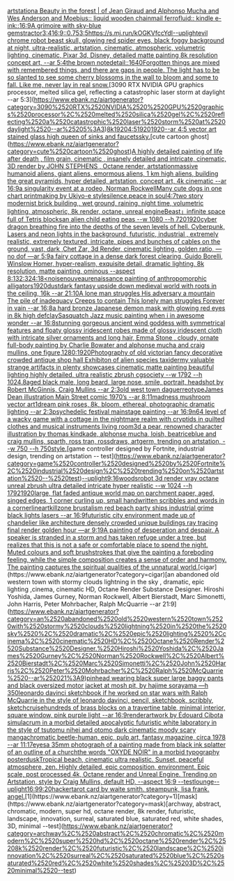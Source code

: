 [artstation](https://www.ebank.nz/aiartgenerator?category=artstation)[a Beauty in the forest | of Jean Giraud and Alphonso Mucha and Wes Anderson and Moebius:: liquid wooden chainmail ferrofluid:: kindle e-ink::](https://www.ebank.nz/aiartgenerator?category=a%2520Beauty%2520in%2520the%2520forest%2520%7C%2520of%2520Jean%2520Giraud%2520and%2520Alphonso%2520Mucha%2520and%2520Wes%2520Anderson%2520and%2520Moebius%3A%3A%2520liquid%2520wooden%2520chainmail%2520ferrofluid%3A%3A%2520kindle%2520e-ink%3A%3A)[16:9](https://www.ebank.nz/aiartgenerator?category=16%3A9)[A grimoire with sky-blue gems](https://www.ebank.nz/aiartgenerator?category=A%2520grimoire%2520with%2520sky-blue%2520gems)[tractor](https://www.ebank.nz/aiartgenerator?category=tractor)[3:4](https://www.ebank.nz/aiartgenerator?category=3%3A4)[16:9](https://www.ebank.nz/aiartgenerator?category=16%3A9)[::0.75](https://www.ebank.nz/aiartgenerator?category=%3A%3A0.75)[3:5](https://www.ebank.nz/aiartgenerator?category=3%3A5)[<https://s.mj.run/kOGKVfccYdI>](https://www.ebank.nz/aiartgenerator?category=%3Chttps%3A//s.mj.run/kOGKVfccYdI%3E)[--uplight](https://www.ebank.nz/aiartgenerator?category=--uplight)[evil chrome robot beast skull, glowing red spider eyes, black foggy background at night, ultra-realistic, artstation, cinematic, atmospheric, volumetric lighting, cinematic, Pixar 3d, Disney, detailed matte painting 8k resolution concept art, --ar 5:4](https://www.ebank.nz/aiartgenerator?category=evil%2520chrome%2520robot%2520beast%2520skull%2C%2520glowing%2520red%2520spider%2520eyes%2C%2520black%2520foggy%2520background%2520at%2520night%2C%2520ultra-realistic%2C%2520artstation%2C%2520cinematic%2C%2520atmospheric%2C%2520volumetric%2520lighting%2C%2520cinematic%2C%2520Pixar%25203d%2C%2520Disney%2C%2520detailed%2520matte%2520painting%25208k%2520resolution%2520concept%2520art%2C%2520--ar%25205%3A4)[the brown note](https://www.ebank.nz/aiartgenerator?category=the%2520brown%2520note)[detail::1](https://www.ebank.nz/aiartgenerator?category=detail%3A%3A1)[640](https://www.ebank.nz/aiartgenerator?category=640)[Forgotten things are mixed with remembered things, and there are gaps in people. The light has to be so slanted to see some cherry blossoms in the wall to bloom and some to fall. Like me, never lay in real snow.](https://www.ebank.nz/aiartgenerator?category=Forgotten%2520things%2520are%2520mixed%2520with%2520remembered%2520things%2C%2520and%2520there%2520are%2520gaps%2520in%2520people.%2520The%2520light%2520has%2520to%2520be%2520so%2520slanted%2520to%2520see%2520some%2520cherry%2520blossoms%2520in%2520the%2520wall%2520to%2520bloom%2520and%2520some%2520to%2520fall.%2520Like%2520me%2C%2520never%2520lay%2520in%2520real%2520snow.)[3090 RTX NVIDIA  GPU graphics processor, melted silica gel, reflecting a catastrophic laser storm at daylight --ar 5:3](https://www.ebank.nz/aiartgenerator?category=3090%2520RTX%2520NVIDIA%2520%2520GPU%2520graphics%2520processor%2C%2520melted%2520silica%2520gel%2C%2520reflecting%2520a%2520catastrophic%2520laser%2520storm%2520at%2520daylight%2520--ar%25205%3A3)[8k](https://www.ebank.nz/aiartgenerator?category=8k)[1920](https://www.ebank.nz/aiartgenerator?category=1920)[4:5](https://www.ebank.nz/aiartgenerator?category=4%3A5)[1920](https://www.ebank.nz/aiartgenerator?category=1920)[1920](https://www.ebank.nz/aiartgenerator?category=1920)[--ar 4:5 vector art stained glass high queen of sinks and faucets](https://www.ebank.nz/aiartgenerator?category=--ar%25204%3A5%2520vector%2520art%2520stained%2520glass%2520high%2520queen%2520of%2520sinks%2520and%2520faucets)[sky.](https://www.ebank.nz/aiartgenerator?category=sky.)[cute cartoon ghost](https://www.ebank.nz/aiartgenerator?category=cute%2520cartoon%2520ghost)[A highly detailed painting of life after death  , film grain, cinematic , insanely detailed and intricate, cinematic, 3D render by JOHN STEPHENS  , Octane render, artstation](https://www.ebank.nz/aiartgenerator?category=A%2520highly%2520detailed%2520painting%2520of%2520life%2520after%2520death%2520%2520%2C%2520film%2520grain%2C%2520cinematic%2520%2C%2520insanely%2520detailed%2520and%2520intricate%2C%2520cinematic%2C%25203D%2520render%2520by%2520JOHN%2520STEPHENS%2520%2520%2C%2520Octane%2520render%2C%2520artstation)[massive humanoid aliens, giant aliens, emormous aliens, 1 km high aliens, building the great pyramids, hyper detailed, artstation, concept art, 4k cinematic --ar 16:9](https://www.ebank.nz/aiartgenerator?category=massive%2520humanoid%2520aliens%2C%2520giant%2520aliens%2C%2520emormous%2520aliens%2C%25201%2520km%2520high%2520aliens%2C%2520building%2520the%2520great%2520pyramids%2C%2520hyper%2520detailed%2C%2520artstation%2C%2520concept%2520art%2C%25204k%2520cinematic%2520--ar%252016%3A9)[a singularity event at a rodeo, Norman Rockwell](https://www.ebank.nz/aiartgenerator?category=a%2520singularity%2520event%2520at%2520a%2520rodeo%2C%2520Norman%2520Rockwell)[Many cute dogs in one chart printmaking by Ukiyo-e style](https://www.ebank.nz/aiartgenerator?category=Many%2520cute%2520dogs%2520in%2520one%2520chart%2520printmaking%2520by%2520Ukiyo-e%2520style)[silence,peace in soul](https://www.ebank.nz/aiartgenerator?category=silence%2Cpeace%2520in%2520soul)[4:7](https://www.ebank.nz/aiartgenerator?category=4%3A7)[two story modernist brick building,, wet ground, raining,  night time, volumetric lighting, atmospheric, 8k render, octane, unreal engine](https://www.ebank.nz/aiartgenerator?category=two%2520story%2520modernist%2520brick%2520building%2C%2C%2520wet%2520ground%2C%2520raining%2C%2520%2520night%2520time%2C%2520volumetric%2520lighting%2C%2520atmospheric%2C%25208k%2520render%2C%2520octane%2C%2520unreal%2520engine)[Beast」](https://www.ebank.nz/aiartgenerator?category=Beast%E3%80%8D)[infinite space full of Tetris blocks](https://www.ebank.nz/aiartgenerator?category=infinite%2520space%2520full%2520of%2520Tetris%2520blocks)[an alien child eating peas --w 1080 --h 720](https://www.ebank.nz/aiartgenerator?category=an%2520alien%2520child%2520eating%2520peas%2520--w%25201080%2520--h%2520720)[1920](https://www.ebank.nz/aiartgenerator?category=1920)[cyber dragon breathing fire into the depths of the seven levels of hell. Cyberpunk, Lasers and neon lights in the background, futuristic, industrial , extremely realistic, extremely textured, intricate, pipes and bunches of cables on the ground, vast, dark ,Chet Zar, 3d Render, cinematic lighting, golden ratio,  —no dof —ar 5:9](https://www.ebank.nz/aiartgenerator?category=cyber%2520dragon%2520breathing%2520fire%2520into%2520the%2520depths%2520of%2520the%2520seven%2520levels%2520of%2520hell.%2520Cyberpunk%2C%2520Lasers%2520and%2520neon%2520lights%2520in%2520the%2520background%2C%2520futuristic%2C%2520industrial%2520%2C%2520extremely%2520realistic%2C%2520extremely%2520textured%2C%2520intricate%2C%2520pipes%2520and%2520bunches%2520of%2520cables%2520on%2520the%2520ground%2C%2520vast%2C%2520dark%2520%2CChet%2520Zar%2C%25203d%2520Render%2C%2520cinematic%2520lighting%2C%2520golden%2520ratio%2C%2520%2520%E2%80%94no%2520dof%2520%E2%80%94ar%25205%3A9)[a fairy cottage in a dense dark forest clearing, Guido Borelli, Winslow Homer, hyper-realism, exquisite detail, dramatic lighting, 8k resolution, matte painting, ominous --aspect 8:13](https://www.ebank.nz/aiartgenerator?category=a%2520fairy%2520cottage%2520in%2520a%2520dense%2520dark%2520forest%2520clearing%2C%2520Guido%2520Borelli%2C%2520Winslow%2520Homer%2C%2520hyper-realism%2C%2520exquisite%2520detail%2C%2520dramatic%2520lighting%2C%25208k%2520resolution%2C%2520matte%2520painting%2C%2520ominous%2520--aspect%25208%3A13)[2:3](https://www.ebank.nz/aiartgenerator?category=2%3A3)[24:18](https://www.ebank.nz/aiartgenerator?category=24%3A18)[<noise](https://www.ebank.nz/aiartgenerator?category=%3Cnoise)[nouveau](https://www.ebank.nz/aiartgenerator?category=nouveau)[renaissance painting of anthropomorphic alligators](https://www.ebank.nz/aiartgenerator?category=renaissance%2520painting%2520of%2520anthropomorphic%2520alligators)[1920](https://www.ebank.nz/aiartgenerator?category=1920)[dust](https://www.ebank.nz/aiartgenerator?category=dust)[dark fantasy upside down medieval world with roots in the ceiling, 16k --ar 21:10](https://www.ebank.nz/aiartgenerator?category=dark%2520fantasy%2520upside%2520down%2520medieval%2520world%2520with%2520roots%2520in%2520the%2520ceiling%2C%252016k%2520--ar%252021%3A10)[A lone man struggles His adversary a mountain The pile of inadequacy Creeps to contain This lonely man struggles Forever in vain --ar 16:8](https://www.ebank.nz/aiartgenerator?category=A%2520lone%2520man%2520struggles%2520His%2520adversary%2520a%2520mountain%2520The%2520pile%2520of%2520inadequacy%2520Creeps%2520to%2520contain%2520This%2520lonely%2520man%2520struggles%2520Forever%2520in%2520vain%2520--ar%252016%3A8)[a hard bronze Japanese demon mask with glowing red eyes in 8k high def](https://www.ebank.nz/aiartgenerator?category=a%2520hard%2520bronze%2520Japanese%2520demon%2520mask%2520with%2520glowing%2520red%2520eyes%2520in%25208k%2520high%2520def)[clay](https://www.ebank.nz/aiartgenerator?category=clay)[Sasquatch Jazz music painting when i in awesome wonder --ar 16:8](https://www.ebank.nz/aiartgenerator?category=Sasquatch%2520Jazz%2520music%2520painting%2520when%2520i%2520in%2520awesome%2520wonder%2520--ar%252016%3A8)[stunning gorgeous ancient wind goddess with symmetrical features and floaty glossy iridescent robes made of glossy iridescent cloth with intricate silver ornaments and long hair, Emma Stone , cloudy, ornate full-body painting by Charlie Bowater and alphonse mucha and craig mullins, one figure,](https://www.ebank.nz/aiartgenerator?category=stunning%2520gorgeous%2520ancient%2520wind%2520goddess%2520with%2520symmetrical%2520features%2520and%2520floaty%2520glossy%2520iridescent%2520robes%2520made%2520of%2520glossy%2520iridescent%2520cloth%2520with%2520intricate%2520silver%2520ornaments%2520and%2520long%2520hair%2C%2520Emma%2520Stone%2520%2C%2520cloudy%2C%2520ornate%2520full-body%2520painting%2520by%2520Charlie%2520Bowater%2520and%2520alphonse%2520mucha%2520and%2520craig%2520mullins%2C%2520one%2520figure%2C)[1280:1920](https://www.ebank.nz/aiartgenerator?category=1280%3A1920)[Photography of old victorian fancy decorative crowded antique shop hall Exhibiton of alien species taxidermy valuable strange artifacts in plenty showcases cinematic matte painting beautiful lighting  highly detailed, ultra realistic zbrush cgsociety --w 1792 --h 1024](https://www.ebank.nz/aiartgenerator?category=Photography%2520of%2520old%2520victorian%2520fancy%2520decorative%2520crowded%2520antique%2520shop%2520hall%2520Exhibiton%2520of%2520alien%2520species%2520taxidermy%2520valuable%2520strange%2520artifacts%2520in%2520plenty%2520showcases%2520cinematic%2520matte%2520painting%2520beautiful%2520lighting%2520%2520highly%2520detailed%2C%2520ultra%2520realistic%2520zbrush%2520cgsociety%2520--w%25201792%2520--h%25201024)[](https://www.ebank.nz/aiartgenerator?category=)[.8](https://www.ebank.nz/aiartgenerator?category=.8)[aged black male, long beard, large nose, smile, portrait, headshot by Robert McGinnis, Craig Mullins --ar 2:3](https://www.ebank.nz/aiartgenerator?category=aged%2520black%2520male%2C%2520long%2520beard%2C%2520large%2520nose%2C%2520smile%2C%2520portrait%2C%2520headshot%2520by%2520Robert%2520McGinnis%2C%2520Craig%2520Mullins%2520--ar%25202%3A3)[old west town daguerreotype](https://www.ebank.nz/aiartgenerator?category=old%2520west%2520town%2520daguerreotype)[James Dean illustration Main Street comic 1970’s --ar 8:11](https://www.ebank.nz/aiartgenerator?category=James%2520Dean%2520illustration%2520Main%2520Street%2520comic%25201970%E2%80%99s%2520--ar%25208%3A11)[madness mushroom vector art](https://www.ebank.nz/aiartgenerator?category=madness%2520mushroom%2520vector%2520art)[1](https://www.ebank.nz/aiartgenerator?category=1)[dream pink roses, 8k, bloom, ethereal, photographic dramatic lighting --ar 2:3](https://www.ebank.nz/aiartgenerator?category=dream%2520pink%2520roses%2C%25208k%2C%2520bloom%2C%2520ethereal%2C%2520photographic%2520dramatic%2520lighting%2520--ar%25202%3A3)[psychedelic festival mainstage painting --ar 16:9](https://www.ebank.nz/aiartgenerator?category=psychedelic%2520festival%2520mainstage%2520painting%2520--ar%252016%3A9)[n64 level of a wacky game with a cottage in the nightmare realm with cryptids in quilted clothes and musical instruments living room](https://www.ebank.nz/aiartgenerator?category=n64%2520level%2520of%2520a%2520wacky%2520game%2520with%2520a%2520cottage%2520in%2520the%2520nightmare%2520realm%2520with%2520cryptids%2520in%2520quilted%2520clothes%2520and%2520musical%2520instruments%2520living%2520room)[3d a pear, renowned character illustration by thomas kindkade, alphonse mucha, loish, beatriceblue and craig mullins, sparth, ross tran, rossdraws, artgerm, trending on artstation, --w 750 --h 750](https://www.ebank.nz/aiartgenerator?category=3d%2520a%2520pear%2C%2520renowned%2520character%2520illustration%2520by%2520thomas%2520kindkade%2C%2520alphonse%2520mucha%2C%2520loish%2C%2520beatriceblue%2520and%2520craig%2520mullins%2C%2520sparth%2C%2520ross%2520tran%2C%2520rossdraws%2C%2520artgerm%2C%2520trending%2520on%2520artstation%2C%2520--w%2520750%2520--h%2520750)[style.](https://www.ebank.nz/aiartgenerator?category=style.)[game controller designed by Fortnite, industrial design, trending on artstation -- test](https://www.ebank.nz/aiartgenerator?category=game%2520controller%2520designed%2520by%2520Fortnite%2C%2520industrial%2520design%2C%2520trending%2520on%2520artstation%2520--%2520test)[--uplight](https://www.ebank.nz/aiartgenerator?category=--uplight)[9:16](https://www.ebank.nz/aiartgenerator?category=9%3A16)[woods](https://www.ebank.nz/aiartgenerator?category=woods)[robot 3d render vray octane unreal zbrush ultra detailed intricate hyper realistic --w 1024 --h 1792](https://www.ebank.nz/aiartgenerator?category=robot%25203d%2520render%2520vray%2520octane%2520unreal%2520zbrush%2520ultra%2520detailed%2520intricate%2520hyper%2520realistic%2520--w%25201024%2520--h%25201792)[1920](https://www.ebank.nz/aiartgenerator?category=1920)[large, flat faded antique world map on parchment paper, aged, singed edges, 1 corner curling up, small handwritten scribbles and words in a corner](https://www.ebank.nz/aiartgenerator?category=large%2C%2520flat%2520faded%2520antique%2520world%2520map%2520on%2520parchment%2520paper%2C%2520aged%2C%2520singed%2520edges%2C%25201%2520corner%2520curling%2520up%2C%2520small%2520handwritten%2520scribbles%2520and%2520words%2520in%2520a%2520corner)[lineart](https://www.ebank.nz/aiartgenerator?category=lineart)[killzone brustalism red beach party ships industrial grime black lights lasers --ar 16:9](https://www.ebank.nz/aiartgenerator?category=killzone%2520brustalism%2520red%2520beach%2520party%2520ships%2520industrial%2520grime%2520black%2520lights%2520lasers%2520--ar%252016%3A9)[futuristic city environment made up of chandelier like architecture densely crowded unique buildings ray tracing final render golden hour —ar 9:19](https://www.ebank.nz/aiartgenerator?category=futuristic%2520city%2520environment%2520made%2520up%2520of%2520chandelier%2520like%2520architecture%2520densely%2520crowded%2520unique%2520buildings%2520ray%2520tracing%2520final%2520render%2520golden%2520hour%2520%E2%80%94ar%25209%3A19)[A painting of desperation and despair. A speaker is stranded in a storm and has taken refuge under a tree, but realizes that this is not a safe or comfortable place to spend the night. Muted colours and soft brushstrokes that give the painting a foreboding feeling, while the simple composition creates a sense of order and harmony. The painting captures the spiritual qualities of the unnatural world.](https://www.ebank.nz/aiartgenerator?category=A%2520painting%2520of%2520desperation%2520and%2520despair.%2520A%2520speaker%2520is%2520stranded%2520in%2520a%2520storm%2520and%2520has%2520taken%2520refuge%2520under%2520a%2520tree%2C%2520but%2520realizes%2520that%2520this%2520is%2520not%2520a%2520safe%2520or%2520comfortable%2520place%2520to%2520spend%2520the%2520night.%2520Muted%2520colours%2520and%2520soft%2520brushstrokes%2520that%2520give%2520the%2520painting%2520a%2520foreboding%2520feeling%2C%2520while%2520the%2520simple%2520composition%2520creates%2520a%2520sense%2520of%2520order%2520and%2520harmony.%2520The%2520painting%2520captures%2520the%2520spiritual%2520qualities%2520of%2520the%2520unnatural%2520world.)[cigar](https://www.ebank.nz/aiartgenerator?category=cigar)[an abandoned old western town with stormy clouds lightning in the sky , dramatic, epic lighting ,cinema, cinematic HD, Octane Render Substance Designer. Hiroshi Yoshida, James Gurney, Norman Rockwell, Albert Bierstadt, Marc Simonetti, John Harris, Peter Mohrbacher, Ralph McQuarrie --ar 21:9](https://www.ebank.nz/aiartgenerator?category=an%2520abandoned%2520old%2520western%2520town%2520with%2520stormy%2520clouds%2520lightning%2520in%2520the%2520sky%2520%2C%2520dramatic%2C%2520epic%2520lighting%2520%2Ccinema%2C%2520cinematic%2520HD%2C%2520Octane%2520Render%2520Substance%2520Designer.%2520Hiroshi%2520Yoshida%2C%2520James%2520Gurney%2C%2520Norman%2520Rockwell%2C%2520Albert%2520Bierstadt%2C%2520Marc%2520Simonetti%2C%2520John%2520Harris%2C%2520Peter%2520Mohrbacher%2C%2520Ralph%2520McQuarrie%2520--ar%252021%3A9)[pinhead wearing black super large baggy pants and black oversized motor jacket at mosh pit, by hajime sorayama —h 350](https://www.ebank.nz/aiartgenerator?category=pinhead%2520wearing%2520black%2520super%2520large%2520baggy%2520pants%2520and%2520black%2520oversized%2520motor%2520jacket%2520at%2520mosh%2520pit%2C%2520by%2520hajime%2520sorayama%2520%E2%80%94h%2520350)[leonardo davinci sketchbook if he worked on star wars with Ralph McQuarrie in the style of leonardo davinci, pencil, sketchbook, scribbly, sketch](https://www.ebank.nz/aiartgenerator?category=leonardo%2520davinci%2520sketchbook%2520if%2520he%2520worked%2520on%2520star%2520wars%2520with%2520Ralph%2520McQuarrie%2520in%2520the%2520style%2520of%2520leonardo%2520davinci%2C%2520pencil%2C%2520sketchbook%2C%2520scribbly%2C%2520sketch)[cruise](https://www.ebank.nz/aiartgenerator?category=cruise)[hundreds of brass blocks on a travertine table, minimal interior, square window, pink purple light --ar 16:9](https://www.ebank.nz/aiartgenerator?category=hundreds%2520of%2520brass%2520blocks%2520on%2520a%2520travertine%2520table%2C%2520minimal%2520interior%2C%2520square%2520window%2C%2520pink%2520purple%2520light%2520--ar%252016%3A9)[render](https://www.ebank.nz/aiartgenerator?category=render)[artwork by Édouard Cibot](https://www.ebank.nz/aiartgenerator?category=artwork%2520by%2520%C3%89douard%2520Cibot)[a simulacrum in a morbid detailed apocalyptic futuristic white laboratory in the style of tsutomu nihei and otomo dark cinematic moody scary manga](https://www.ebank.nz/aiartgenerator?category=a%2520simulacrum%2520in%2520a%2520morbid%2520detailed%2520apocalyptic%2520futuristic%2520white%2520laboratory%2520in%2520the%2520style%2520of%2520tsutomu%2520nihei%2520and%2520otomo%2520dark%2520cinematic%2520moody%2520scary%2520manga)[chromatic beetle-human, epic, pulp art, fantasy magazine, circa 1978 --ar 11:17](https://www.ebank.nz/aiartgenerator?category=chromatic%2520beetle-human%2C%2520epic%2C%2520pulp%2520art%2C%2520fantasy%2520magazine%2C%2520circa%25201978%2520--ar%252011%3A17)[eyes](https://www.ebank.nz/aiartgenerator?category=eyes)[a 35mm photograph of a painting made from black ink splatter of an outline of a church](https://www.ebank.nz/aiartgenerator?category=a%252035mm%2520photograph%2520of%2520a%2520painting%2520made%2520from%2520black%2520ink%2520splatter%2520of%2520an%2520outline%2520of%2520a%2520church)[the words "OXYDE NOIR" in a morbid typography poster](https://www.ebank.nz/aiartgenerator?category=the%2520words%2520%22OXYDE%2520NOIR%22%2520in%2520a%2520morbid%2520typography%2520poster)[dusk](https://www.ebank.nz/aiartgenerator?category=dusk)[Tropical beach, cinematic ultra realistic. Sunset, peaceful atmosphere, zen. Highly detailed, epic composition, environment. Epic scale, post processed 4k, Octane render and Unreal Engine. Trending on Artstation, style by Craig Mullins, default HD, --aspect 16:9 --test](https://www.ebank.nz/aiartgenerator?category=Tropical%2520beach%2C%2520cinematic%2520ultra%2520realistic.%2520Sunset%2C%2520peaceful%2520atmosphere%2C%2520zen.%2520Highly%2520detailed%2C%2520epic%2520composition%2C%2520environment.%2520Epic%2520scale%2C%2520post%2520processed%25204k%2C%2520Octane%2520render%2520and%2520Unreal%2520Engine.%2520Trending%2520on%2520Artstation%2C%2520style%2520by%2520Craig%2520Mullins%2C%2520default%2520HD%2C%2520--aspect%252016%3A9%2520--test)[lounge](https://www.ebank.nz/aiartgenerator?category=lounge)[--uplight](https://www.ebank.nz/aiartgenerator?category=--uplight)[16:9](https://www.ebank.nz/aiartgenerator?category=16%3A9)[9:20](https://www.ebank.nz/aiartgenerator?category=9%3A20)[hacker](https://www.ebank.nz/aiartgenerator?category=hacker)[tarot card by waite smith. steampunk, lisa frank. angel.](https://www.ebank.nz/aiartgenerator?category=tarot%2520card%2520by%2520waite%2520smith.%2520steampunk%2C%2520lisa%2520frank.%2520angel.)[1](https://www.ebank.nz/aiartgenerator?category=1)[mask](https://www.ebank.nz/aiartgenerator?category=mask)[archway, abstract, chromatic, modern, super hd, octane render, 8k render, futuristic, landscape, innovation, surreal, saturated blue, saturated red, white shades, 3D, minimal --test](https://www.ebank.nz/aiartgenerator?category=archway%2C%2520abstract%2C%2520chromatic%2C%2520modern%2C%2520super%2520hd%2C%2520octane%2520render%2C%25208k%2520render%2C%2520futuristic%2C%2520landscape%2C%2520innovation%2C%2520surreal%2C%2520saturated%2520blue%2C%2520saturated%2520red%2C%2520white%2520shades%2C%25203D%2C%2520minimal%2520--test)